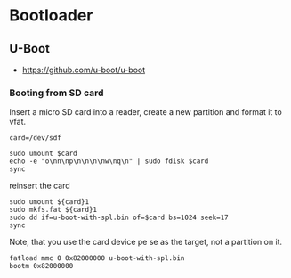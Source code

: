 Bootloader
==========

U-Boot
------

- https://github.com/u-boot/u-boot

### Booting from SD card

Insert a micro SD card into a reader, create a new partition and format it to vfat.

```
card=/dev/sdf

sudo umount $card
echo -e "o\nn\np\n\n\n\nw\nq\n" | sudo fdisk $card
sync
```

reinsert the card

```
sudo umount ${card}1
sudo mkfs.fat ${card}1
sudo dd if=u-boot-with-spl.bin of=$card bs=1024 seek=17
sync
```

Note, that you use the card device pe se as the target, not a partition on it.

```
fatload mmc 0 0x82000000 u-boot-with-spl.bin
bootm 0x82000000
```

